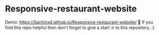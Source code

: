 # Responsive-restaurant-website

Demo: https://Sachinxd.github.io/Responsive-restaurant-website/
🙏 If you find this repo helpful then don't forget to give a start ❇️ to this repository. :)
